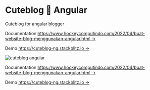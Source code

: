 # Cuteblog 🥳 Angular

Cuteblog for angular blogger

Documentation [https://www.hockeycomputindo.com/2022/04/buat-website-blog-menggunakan-angular.html →](https://www.hockeycomputindo.com/2022/04/buat-website-blog-menggunakan-angular.html)

Demo [https://cuteblog-ng.stackblitz.io →](https://cuteblog-ng.stackblitz.io/)

![cuteblog angular](<https://blogger.googleusercontent.com/img/b/R29vZ2xl/AVvXsEj3YkJY5-04fEUVixbHNUN-m42rRfIDw6xtp6auHKCYT8oZMH5_Jf__i6o9uwXCo14s7csSh8RAu2NkyMTMrBg8fMfx438poA5lfoTPioVrQCwjMctIgUwsl4KOa9N3ghKq7cqQoPjU2BBwFNhaiNm2nLk8aCL81EQMiNqfrp36xZwhuByHRPuttq1ogQ/s1652/angular%20blog%20source%20code%20free%20download%20with%20cuteblog%20for%20angular%20(1).png>)

Documentation [https://www.hockeycomputindo.com/2022/04/buat-website-blog-menggunakan-angular.html →](https://www.hockeycomputindo.com/2022/04/buat-website-blog-menggunakan-angular.html)

Demo [https://cuteblog-ng.stackblitz.io →](https://cuteblog-ng.stackblitz.io/)
